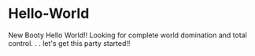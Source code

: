 # Hello-World
New Booty
Hello World!! Looking for complete world domination and total control. . . let's get this party started!!
